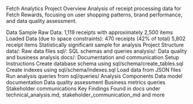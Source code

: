 Fetch Analytics Project
Overview
Analysis of receipt processing data for Fetch Rewards, focusing on user shopping patterns, brand performance, and data quality assessment.

Data Sample
Raw Data: 1,119 receipts with approximately 2,500 items
Loaded Data (due to space constraints):
470 receipts (42% of total)
5,802 receipt items
Statistically significant sample for analysis
Project Structure
data/: Raw data files
sql/: SQL schemas and queries
analysis/: Data quality and business analysis
docs/: Documentation and communication
Setup Instructions
Create database schema using sql/schema/create_tables.sql
Create indexes using sql/schema/indexes.sql
Load data from JSON files
Run analysis queries from sql/queries/
Analysis Components
Data model documentation
Data quality assessment
Business metrics queries
Stakeholder communications
Key Findings
Found in docs under technical_analysis.md, stakeholder_communication_md and more
